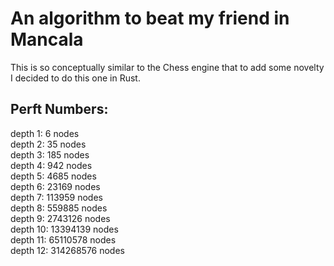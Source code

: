 # An algorithm to beat my friend in Mancala

This is so conceptually similar to the Chess engine that to add some novelty I decided to do this one in Rust. 

## Perft Numbers:

<p>depth 1: 6 nodes<br>
depth 2: 35 nodes<br>
depth 3: 185 nodes<br>
depth 4: 942 nodes<br>
depth 5: 4685 nodes<br>
depth 6: 23169 nodes<br>
depth 7: 113959 nodes<br>
depth 8: 559885 nodes<br>
depth 9: 2743126 nodes<br>
depth 10: 13394139 nodes<br>
depth 11: 65110578 nodes<br>
depth 12: 314268576 nodes</p>
